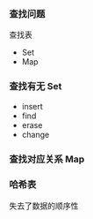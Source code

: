 ### 查找问题

查找表

- Set
- Map

### 查找有无 Set

- insert
- find
- erase
- change

### 查找对应关系 Map

### 哈希表

失去了数据的顺序性
